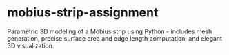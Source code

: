 # mobius-strip-assignment
Parametric 3D modeling of a Mobius strip using Python - includes mesh generation, precise surface area and edge length computation, and elegant 3D visualization.
